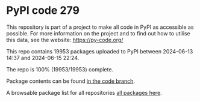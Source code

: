 # PyPI code 279

This repository is part of a project to make all code in PyPI as accessible as possible. For more information 
on the project and to find out how to utilise this data, see the website: https://py-code.org/

This repo contains 19953 packages uploaded to PyPI between 
2024-06-13 14:37 and 2024-06-15 22:24.

The repo is 100% (19953/19953) complete.

Package contents can be found [in the code branch](https://github.com/pypi-data/pypi-mirror-279/tree/code/packages).

A browsable package list for all repositories [all packages here](https://py-code.org/repositories/pypi-mirror-279).


